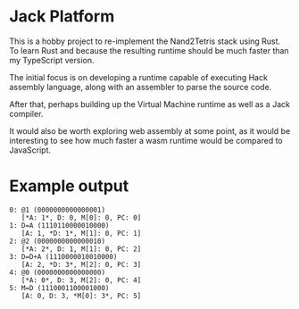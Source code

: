 # Jack Platform

This is a hobby project to re-implement the Nand2Tetris stack using Rust. To learn Rust and because the resulting runtime should be much faster than my TypeScript version.

The initial focus is on developing a runtime capable of executing Hack assembly language, along with an assembler to parse the source code.

After that, perhaps building up the Virtual Machine runtime as well as a Jack compiler.

It would also be worth exploring web assembly at some point, as it would be interesting to see how much faster a wasm runtime would be compared to JavaScript.

# Example output

```
0: @1 (0000000000000001)
   [*A: 1*, D: 0, M[0]: 0, PC: 0]
1: D=A (1110110000010000)
   [A: 1, *D: 1*, M[1]: 0, PC: 1]
2: @2 (0000000000000010)
   [*A: 2*, D: 1, M[1]: 0, PC: 2]
3: D=D+A (1110000010010000)
   [A: 2, *D: 3*, M[2]: 0, PC: 3]
4: @0 (0000000000000000)
   [*A: 0*, D: 3, M[2]: 0, PC: 4]
5: M=D (1110001100001000)
   [A: 0, D: 3, *M[0]: 3*, PC: 5]
```
